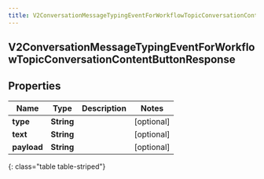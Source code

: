 ```yaml
---
title: V2ConversationMessageTypingEventForWorkflowTopicConversationContentButtonResponse
---
```

## V2ConversationMessageTypingEventForWorkflowTopicConversationContentButtonResponse

## Properties

|Name | Type | Description | Notes|
|------------ | ------------- | ------------- | -------------|
| **type** | **String** |  | [optional] |
| **text** | **String** |  | [optional] |
| **payload** | **String** |  | [optional] |
{: class="table table-striped"}



